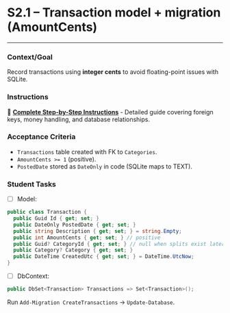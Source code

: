 # S2.1 – Transaction model + migration (AmountCents)

---

### Context/Goal
Record transactions using **integer cents** to avoid floating-point issues with SQLite.

### Instructions
📖 **[Complete Step-by-Step Instructions](https://github.com/tsalright-computer-programming/budget-buddy-app/blob/main/docs/instructions/S2.1/create-transaction-model.md)** - Detailed guide covering foreign keys, money handling, and database relationships.

### Acceptance Criteria
- `Transactions` table created with FK to `Categories`.
- `AmountCents >= 1` (positive).
- `PostedDate` stored as `DateOnly` in code (SQLite maps to TEXT).

### Student Tasks
- [ ] Model:
```csharp
public class Transaction {
  public Guid Id { get; set; }
  public DateOnly PostedDate { get; set; }
  public string Description { get; set; } = string.Empty;
  public int AmountCents { get; set; } // positive
  public Guid? CategoryId { get; set; } // null when splits exist later
  public Category? Category { get; set; }
  public DateTime CreatedUtc { get; set; } = DateTime.UtcNow;
}
```
- [ ] DbContext:
```csharp
public DbSet<Transaction> Transactions => Set<Transaction>();
```
Run `Add-Migration CreateTransactions` → `Update-Database`.